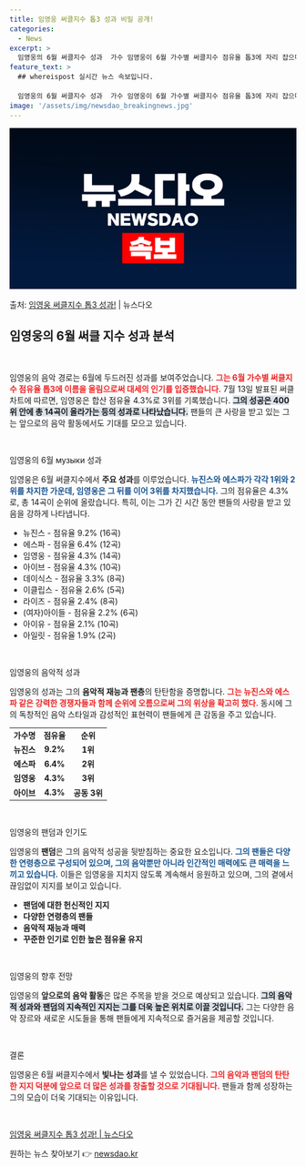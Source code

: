 ```yaml
---
title: 임영웅 써클지수 톱3 성과 비밀 공개!
categories:
  - News
excerpt: >
  임영웅의 6월 써클지수 성과  가수 임영웅이 6월 가수별 써클지수 점유율 톱3에 자리 잡으며 대세 인기를 굳…
feature_text: >
  ## whereispost 실시간 뉴스 속보입니다.

  임영웅의 6월 써클지수 성과  가수 임영웅이 6월 가수별 써클지수 점유율 톱3에 자리 잡으며 대세 인기를 굳…
image: '/assets/img/newsdao_breakingnews.jpg'
---
```


![뉴스다오 속보](/assets/img/newsdao_breakingnews.jpg)

<p>출처: <a href="https://newsdao.kr/4806" rel="dofollow">임영웅 써클지수 톱3 성과!</a> | 뉴스다오</p>

<h2 data-ke-size="size26">임영웅의 6월 써클 지수 성과 분석</h2>

<p data-ke-size="size16">&nbsp;</p>

임영웅의 음악 경로는 6월에 두드러진 성과를 보여주었습니다. <b><span style="color: #ee2323;">그는 6월 가수별 써클지수 점유율 톱3에 이름을 올림으로써 대세의 인기를 입증했습니다.</span></b> 7월 13일 발표된 써클차트에 따르면, 임영웅은 합산 점유율 4.3%로 3위를 기록했습니다. <b><span style="background-color: #21538527;">그의 성공은 400위 안에 총 14곡이 올라가는 등의 성과로 나타났습니다.</span></b> 팬들의 큰 사랑을 받고 있는 그는 앞으로의 음악 활동에서도 기대를 모으고 있습니다.

<p data-ke-size="size16">&nbsp;</p>

임영웅의 6월 музыки 성과

임영웅은 6월 써클지수에서 **주요 성과**를 이루었습니다. <b><span style="color: #1a5490;">뉴진스와 에스파가 각각 1위와 2위를 차지한 가운데, 임영웅은 그 뒤를 이어 3위를 차지했습니다.</span></b> 그의 점유율은 4.3%로, 총 14곡이 순위에 올랐습니다. 특히, 이는 그가 긴 시간 동안 팬들의 사랑을 받고 있음을 강하게 나타냅니다.

<ul>
    <li>뉴진스 - 점유율 9.2% (16곡)</li>
    <li>에스파 - 점유율 6.4% (12곡)</li>
    <li>임영웅 - 점유율 4.3% (14곡)</li>
    <li>아이브 - 점유율 4.3% (10곡)</li>
    <li>데이식스 - 점유율 3.3% (8곡)</li>
    <li>이클립스 - 점유율 2.6% (5곡)</li>
    <li>라이즈 - 점유율 2.4% (8곡)</li>
    <li>(여자)아이들 - 점유율 2.2% (6곡)</li>
    <li>아이유 - 점유율 2.1% (10곡)</li>
    <li>아일릿 - 점유율 1.9% (2곡)</li>
</ul>

<p data-ke-size="size16">&nbsp;</p>

임영웅의 음악적 성과

임영웅의 성과는 그의 **음악적 재능과 팬층**의 탄탄함을 증명합니다. <b><span style="color: #ee2323;">그는 뉴진스와 에스파 같은 강력한 경쟁자들과 함께 순위에 오름으로써 그의 위상을 확고히 했다.</span></b> 동시에 그의 독창적인 음악 스타일과 감성적인 표현력이 팬들에게 큰 감동을 주고 있습니다. 

<table>
    <tr>
        <td style="text-align: center; height: 17px;"><b>가수명</b></td>
        <td style="text-align: center; height: 17px;"><b>점유율</b></td>
        <td style="text-align: center; height: 17px;"><b>순위</b></td>
    </tr>
    <tr>
        <td style="text-align: center; height: 17px;"><b>뉴진스</b></td>
        <td style="text-align: center; height: 17px;"><b>9.2%</b></td>
        <td style="text-align: center; height: 17px;"><b>1위</b></td>
    </tr>
    <tr>
        <td style="text-align: center; height: 17px;"><b>에스파</b></td>
        <td style="text-align: center; height: 17px;"><b>6.4%</b></td>
        <td style="text-align: center; height: 17px;"><b>2위</b></td>
    </tr>
    <tr>
        <td style="text-align: center; height: 17px;"><b>임영웅</b></td>
        <td style="text-align: center; height: 17px;"><b>4.3%</b></td>
        <td style="text-align: center; height: 17px;"><b>3위</b></td>
    </tr>
    <tr>
        <td style="text-align: center; height: 17px;"><b>아이브</b></td>
        <td style="text-align: center; height: 17px;"><b>4.3%</b></td>
        <td style="text-align: center; height: 17px;"><b>공동 3위</b></td>
    </tr>
</table>

<p data-ke-size="size16">&nbsp;</p>

임영웅의 팬덤과 인기도

임영웅의 **팬덤**은 그의 음악적 성공을 뒷받침하는 중요한 요소입니다. <b><span style="color: #1a5490;">그의 팬들은 다양한 연령층으로 구성되어 있으며, 그의 음악뿐만 아니라 인간적인 매력에도 큰 매력을 느끼고 있습니다.</span></b> 이들은 임영웅을 지치지 않도록 계속해서 응원하고 있으며, 그의 곁에서 끊임없이 지지를 보이고 있습니다.

<ul>
    <li><b>팬덤에 대한 헌신적인 지지</b></li>
    <li><b>다양한 연령층의 팬들</b></li>
    <li><b>음악적 재능과 매력</b></li>
    <li><b>꾸준한 인기로 인한 높은 점유율 유지</b></li>
</ul>

<p data-ke-size="size16">&nbsp;</p>

임영웅의 향후 전망

임영웅의 **앞으로의 음악 활동**은 많은 주목을 받을 것으로 예상되고 있습니다. <b><span style="background-color: #21538527;">그의 음악적 성과와 팬덤의 지속적인 지지는 그를 더욱 높은 위치로 이끌 것입니다.</span></b> 그는 다양한 음악 장르와 새로운 시도들을 통해 팬들에게 지속적으로 즐거움을 제공할 것입니다.

<p data-ke-size="size16">&nbsp;</p>

결론

임영웅은 6월 써클지수에서 **빛나는 성과**를 낼 수 있었습니다. <b><span style="color: #ee2323;">그의 음악과 팬덤의 탄탄한 지지 덕분에 앞으로 더 많은 성과를 창출할 것으로 기대됩니다.</span></b> 팬들과 함께 성장하는 그의 모습이 더욱 기대되는 이유입니다.

<p data-ke-size="size16">&nbsp;</p>

<a href="https://newsdao.kr/4806">임영웅 써클지수 톱3 성과! | 뉴스다오</a> 

원하는 뉴스 찾아보기 👉 <a href="https://newsdao.kr" rel="dofollow">newsdao.kr</a>


